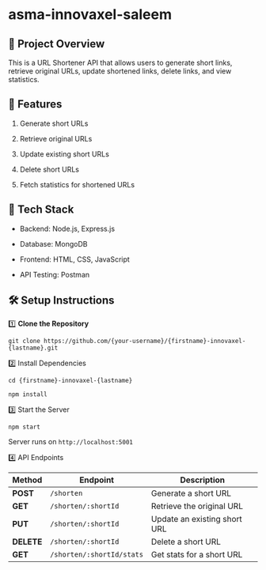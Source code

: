 # asma-innovaxel-saleem

## 📌 Project Overview

This is a URL Shortener API that allows users to generate short links, retrieve original URLs, update shortened links, delete links, and view statistics.

## 🚀 Features

1. Generate short URLs

2. Retrieve original URLs

3. Update existing short URLs

4. Delete short URLs

5. Fetch statistics for shortened URLs

## 🔧 Tech Stack

- Backend: Node.js, Express.js

- Database: MongoDB

- Frontend: HTML, CSS, JavaScript

- API Testing: Postman

## 🛠 Setup Instructions

1️⃣ **Clone the Repository**


`git clone https://github.com/{your-username}/{firstname}-innovaxel-{lastname}.git`


2️⃣ Install Dependencies


`cd {firstname}-innovaxel-{lastname}`

`npm install`


3️⃣ Start the Server


`npm start`


Server runs on `http://localhost:5001`


4️⃣ API Endpoints


| Method  | Endpoint          | Description                      |
|---------|------------------|----------------------------------|
| **POST**   | `/shorten`         | Generate a short URL            |
| **GET**    | `/shorten/:shortId`     | Retrieve the original URL       |
| **PUT**    | `/shorten/:shortId`     | Update an existing short URL    |
| **DELETE** | `/shorten/:shortId`     | Delete a short URL              |
| **GET**    | `/shorten/:shortId/stats` | Get stats for a short URL      |

